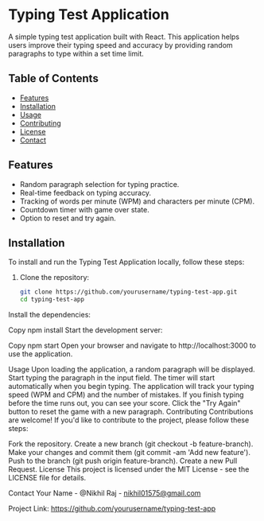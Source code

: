 # Typing Test Application

A simple typing test application built with React. This application helps users improve their typing speed and accuracy by providing random paragraphs to type within a set time limit.

## Table of Contents

- [Features](#features)
- [Installation](#installation)
- [Usage](#usage)
- [Contributing](#contributing)
- [License](#license)
- [Contact](#contact)

## Features

- Random paragraph selection for typing practice.
- Real-time feedback on typing accuracy.
- Tracking of words per minute (WPM) and characters per minute (CPM).
- Countdown timer with game over state.
- Option to reset and try again.

## Installation

To install and run the Typing Test Application locally, follow these steps:

1. Clone the repository:

   ```bash
   git clone https://github.com/yourusername/typing-test-app.git
   cd typing-test-app
Install the dependencies:

Copy
npm install
Start the development server:

Copy
npm start
Open your browser and navigate to http://localhost:3000 to use the application.

Usage
Upon loading the application, a random paragraph will be displayed.
Start typing the paragraph in the input field.
The timer will start automatically when you begin typing.
The application will track your typing speed (WPM and CPM) and the number of mistakes.
If you finish typing before the time runs out, you can see your score.
Click the "Try Again" button to reset the game with a new paragraph.
Contributing
Contributions are welcome! If you'd like to contribute to the project, please follow these steps:

Fork the repository.
Create a new branch (git checkout -b feature-branch).
Make your changes and commit them (git commit -am 'Add new feature').
Push to the branch (git push origin feature-branch).
Create a new Pull Request.
License
This project is licensed under the MIT License - see the LICENSE file for details.

Contact
Your Name - @Nikhil Raj - nikhil01575@gmail.com

Project Link: https://github.com/yourusername/typing-test-app
